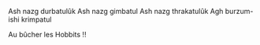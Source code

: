 Ash nazg durbatulûk
Ash nazg gimbatul
Ash nazg thrakatulûk
Agh burzum-ishi krimpatul

Au bûcher les Hobbits !!